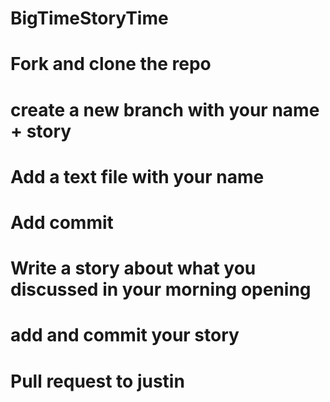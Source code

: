 # BigTimeStoryTime

# Fork and clone the repo
# create a new branch with your name + story
# Add a text file with your name
# Add commit
# Write a story about what you discussed in your morning opening
# add and commit your story
# Pull request to justin
